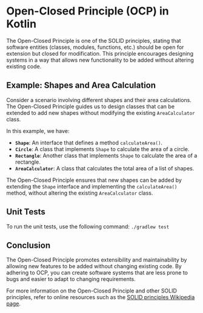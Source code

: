 # Open-Closed Principle (OCP) in Kotlin

The Open-Closed Principle is one of the SOLID principles, stating that software entities (classes, modules, functions,
etc.) should be open for extension but closed for modification. This principle encourages designing systems in a way
that allows new functionality to be added without altering existing code.

## Example: Shapes and Area Calculation

Consider a scenario involving different shapes and their area calculations. The Open-Closed Principle guides us to
design classes that can be extended to add new shapes without modifying the existing `AreaCalculator` class.

In this example, we have:

- **`Shape`**: An interface that defines a method `calculateArea()`.
- **`Circle`**: A class that implements `Shape` to calculate the area of a circle.
- **`Rectangle`**: Another class that implements `Shape` to calculate the area of a rectangle.
- **`AreaCalculator`**: A class that calculates the total area of a list of shapes.

The Open-Closed Principle ensures that new shapes can be added by extending the `Shape` interface and implementing
the `calculateArea()` method, without altering the existing `AreaCalculator` class.

## Unit Tests

To run the unit tests, use the following command: `./gradlew test`

## Conclusion

The Open-Closed Principle promotes extensibility and maintainability by allowing new features to be added without
changing existing code. By adhering to OCP, you can create software systems that are less prone to bugs and easier to
adapt to changing requirements.

For more information on the Open-Closed Principle and other SOLID principles, refer to online resources such as
the [SOLID principles Wikipedia page](https://en.wikipedia.org/wiki/SOLID).

